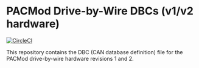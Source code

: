 # PACMod Drive-by-Wire DBCs (v1/v2 hardware) #

[![CircleCI](https://circleci.com/gh/astuff/pacmod1_2_dbc/tree/master.svg?style=svg)](https://circleci.com/gh/astuff/pacmod1_2_dbc/tree/master)

This repository contains the DBC (CAN database definition) file for the PACMod drive-by-wire hardware revisions 1 and 2.
